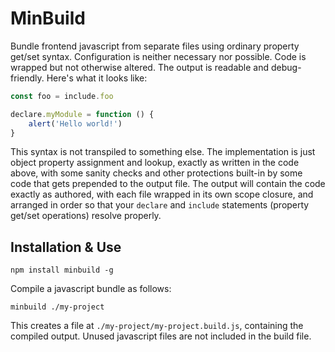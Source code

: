 # MinBuild

Bundle frontend javascript from separate files using ordinary property get/set syntax. Configuration is neither necessary nor possible. Code is wrapped but not otherwise altered. The output is readable and debug-friendly. Here's what it looks like:

```js
const foo = include.foo

declare.myModule = function () {
    alert('Hello world!')
}
```

This syntax is not transpiled to something else. The implementation is just object property assignment and lookup, exactly as written in the code above, with some sanity checks and other protections built-in by some code that gets prepended to the output file. The output will contain the code exactly as authored, with each file wrapped in its own scope closure, and arranged in order so that your `declare` and `include` statements (property get/set operations) resolve properly.

## Installation & Use

```shell
npm install minbuild -g
```

Compile a javascript bundle as follows:

```shell
minbuild ./my-project
```

This creates a file at `./my-project/my-project.build.js`, containing the compiled output. Unused javascript files are not included in the build file.
